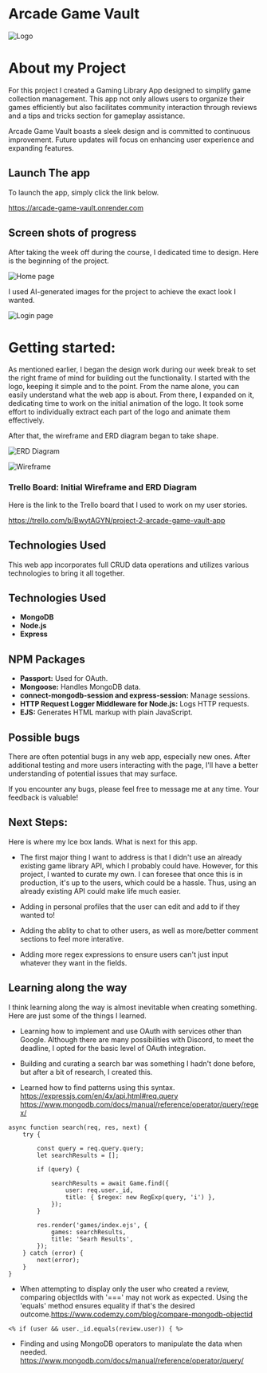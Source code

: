 # Arcade Game Vault

![Logo](./public/images/readme-Images/gaming%20Arcade.png)

# About my Project

For this project I created a Gaming Library App designed to simplify game collection management. This app not only allows users to organize their games efficiently but also facilitates community interaction through reviews and a tips and tricks section for gameplay assistance.

Arcade Game Vault boasts a sleek design and is committed to continuous improvement. Future updates will focus on enhancing user experience and expanding features.

## Launch The app

To launch the app, simply click the link below.

https://arcade-game-vault.onrender.com

## Screen shots of progress

After taking the week off during the course, I dedicated time to design. Here is the beginning of the project.

![Home page](./public/images/readme-Images/Home%20page%20Arcade%20game%20vault.png)

I used AI-generated images for the project to achieve the exact look I wanted.

![Login page](./public/images/readme-Images/Login%20page%20Game%20Vault.png)

# Getting started:

As mentioned earlier, I began the design work during our week break to set the right frame of mind for building out the functionality. I started with the logo, keeping it simple and to the point. From the name alone, you can easily understand what the web app is about. From there, I expanded on it, dedicating time to work on the initial animation of the logo. It took some effort to individually extract each part of the logo and animate them effectively.

After that, the wireframe and ERD diagram began to take shape.

![ERD Diagram](./public/images/readme-Images/Updated%20ERD%20Diagram.png)

![Wireframe](./public/images/readme-Images/Updated%20WireFrame%20.png)

### Trello Board: Initial Wireframe and ERD Diagram

Here is the link to the Trello board that I used to work on my user stories.

https://trello.com/b/BwytAGYN/project-2-arcade-game-vault-app

## Technologies Used

This web app incorporates full CRUD data operations and utilizes various technologies to bring it all together.

## Technologies Used

-   **MongoDB**
-   **Node.js**
-   **Express**

## NPM Packages

-   **Passport:** Used for OAuth.
-   **Mongoose:** Handles MongoDB data.
-   **connect-mongodb-session and express-session:** Manage sessions.
-   **HTTP Request Logger Middleware for Node.js:** Logs HTTP requests.
-   **EJS:** Generates HTML markup with plain JavaScript.

## Possible bugs

There are often potential bugs in any web app, especially new ones. After additional testing and more users interacting with the page, I'll have a better understanding of potential issues that may surface.

If you encounter any bugs, please feel free to message me at any time. Your feedback is valuable!

## Next Steps:

Here is where my Ice box lands. What is next for this app.

-   The first major thing I want to address is that I didn't use an already existing game library API, which I probably could have. However, for this project, I wanted to curate my own. I can foresee that once this is in production, it's up to the users, which could be a hassle. Thus, using an already existing API could make life much easier.

-   Adding in personal profiles that the user can edit and add to if they wanted to!

-   Adding the ablity to chat to other users, as well as more/better comment sections to feel more interative.

-   Adding more regex expressions to ensure users can't just input whatever they want in the fields.

## Learning along the way

I think learning along the way is almost inevitable when creating something. Here are just some of the things I learned.

-   Learning how to implement and use OAuth with services other than Google. Although there are many possibilities with Discord, to meet the deadline, I opted for the basic level of OAuth integration.

-   Building and curating a search bar was something I hadn't done before, but after a bit of research, I created this.

-   Learned how to find patterns using this syntax.
    https://expressjs.com/en/4x/api.html#req.query
    https://www.mongodb.com/docs/manual/reference/operator/query/regex/

```
async function search(req, res, next) {
    try {

        const query = req.query.query;
        let searchResults = [];

        if (query) {

            searchResults = await Game.find({
                user: req.user._id,
                title: { $regex: new RegExp(query, 'i') },
            });
        }

        res.render('games/index.ejs', {
            games: searchResults,
            title: 'Searh Results',
        });
    } catch (error) {
        next(error);
    }
}
```

-   When attempting to display only the user who created a review, comparing objectIds with '===' may not work as expected. Using the 'equals' method ensures equality if that's the desired outcome.https://www.codemzy.com/blog/compare-mongodb-objectid

```
<% if (user && user._id.equals(review.user)) { %>
```

-   Finding and using MongoDB operators to manipulate the data when needed. https://www.mongodb.com/docs/manual/reference/operator/query/
